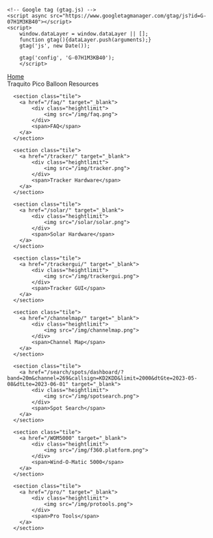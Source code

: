 <!DOCTYPE html>
<html>
  <head>
    <title>Traquito - Pico Balloons</title>
    
    <!-- Google tag (gtag.js) -->
    <script async src="https://www.googletagmanager.com/gtag/js?id=G-07H1M3KB40"></script>
    <script>
        window.dataLayer = window.dataLayer || [];
        function gtag(){dataLayer.push(arguments);}
        gtag('js', new Date());
        
        gtag('config', 'G-07H1M3KB40');
        </script>

<link rel="stylesheet" type="text/css" href="/css/traquito.css">
<style>

</style>
  </head>
  <body>
    <div class="linkbar">
        <a href="/" target="_blank">Home</a>
    </div>
      <div class="title">Traquito Pico Balloon Resources</div>

      <section class="tile">
        <a href="/faq/" target="_blank">
            <div class="heightlimit">
                <img src="/img/faq.png">
            </div>
            <span>FAQ</span>
        </a>
      </section>

      <section class="tile">
        <a href="/tracker/" target="_blank">
            <div class="heightlimit">
                <img src="/img/tracker.png">
            </div>
            <span>Tracker Hardware</span>
        </a>
      </section>

      <section class="tile">
        <a href="/solar/" target="_blank">
            <div class="heightlimit">
                <img src="/solar/solar.png">
            </div>
            <span>Solar Hardware</span>
        </a>
      </section>

      <section class="tile">
        <a href="/trackergui/" target="_blank">
            <div class="heightlimit">
                <img src="/img/trackergui.png">
            </div>
            <span>Tracker GUI</span>
        </a>
      </section>

      <section class="tile">
        <a href="/channelmap/" target="_blank">
            <div class="heightlimit">
                <img src="/img/channelmap.png">
            </div>
            <span>Channel Map</span>
        </a>
      </section>

      <section class="tile">
        <a href="/search/spots/dashboard/?band=20m&channel=269&callsign=KD2KDD&limit=2000&dtGte=2023-05-08&dtLte=2023-06-01" target="_blank">
            <div class="heightlimit">
                <img src="/img/spotsearch.png">
            </div>
            <span>Spot Search</span>
        </a>
      </section>

      <section class="tile">
        <a href="/WOM5000" target="_blank">
            <div class="heightlimit">
                <img src="/img/f360.platform.png">
            </div>
            <span>Wind-O-Matic 5000</span>
        </a>
      </section>

      <section class="tile">
        <a href="/pro/" target="_blank">
            <div class="heightlimit">
                <img src="/img/protools.png">
            </div>
            <span>Pro Tools</span>
        </a>
      </section>

  </body>
</html>
